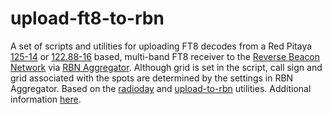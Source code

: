# upload-ft8-to-rbn
A set of scripts and utilities for uploading FT8 decodes from a Red Pitaya [125-14](https://github.com/pavel-demin/red-pitaya-notes) or
[122.88-16](https://github.com/pavel-demin/stemlab-sdr-notes) based, multi-band FT8 receiver to the [Reverse Beacon Network](http://www.reversebeacon.net) via [RBN Aggregator](http://www.reversebeacon.net/pages/Aggregator+34). Although grid is set in the script, call sign and grid associated with the spots are determined by the settings in RBN Aggregator. Based on the [radioday](https://github.com/bjornekelund/radioday) and [upload-to-rbn](https://github.com/bjornekelund/upload-to-rbn) utilities. Additional information [here](https://sm7iun.ekelund.nu/rbn/red-pitaya#h.p_Mke4kcYoifEV). 

